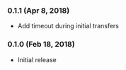 ### 0.1.1 (Apr 8, 2018)
* Add timeout during initial transfers

### 0.1.0 (Feb 18, 2018)
* Initial release

